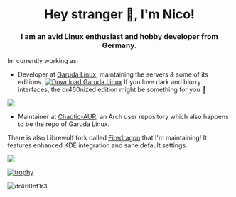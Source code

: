 <h1 align="center">Hey stranger 👋, I'm Nico!</h1>
<h3 align="center">I am an avid Linux enthusiast and hobby developer from Germany.</h3>

Im currently working as:
- Developer at [Garuda Linux](https://garudalinux.org), maintaining the servers & some of its editions. [![Download Garuda Linux](https://img.shields.io/sourceforge/dt/garuda-linux.svg)](https://sourceforge.net/projects/garuda-linux/files/latest/download) If you love dark and blurry interfaces, the dr460nized edition might be something for you 🐉

<img src=https://garudalinux.org/images/garuda/download/dr460nized/garuda-dr460nized.png/>

- Maintainer at [Chaotic-AUR](https://chaotic.cx), an Arch user repository which also happens to be the repo of Garuda Linux.


There is also Librewolf fork called [Firedragon](https://github.com/dr460nf1r3/firedragon-browser) that I'm maintaining! It features enhanced KDE integration and sane default settings.

<img src=https://gitlab.com/dr460nf1r3/dragonwolf-settings/-/raw/master/about.png/>

[![trophy](https://github-profile-trophy.vercel.app/?username=dr460nf1r3&theme=onedark)](https://github.com/ryo-ma/github-profile-trophy)

<p align="left"> <img src="https://komarev.com/ghpvc/?username=dr460nf1r3&label=Profile%20views&color=0e75b6&style=flat" alt="dr460nf1r3" /> </p>

